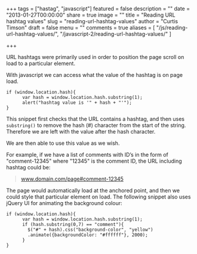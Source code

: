+++
tags = ["hastag", "javascript"]
featured = false
description = ""
date = "2013-01-27T00:00:00"
share = true
image = ""
title = "Reading URL hashtag values"
slug = "reading-url-hashtag-values"
author = "Curtis Timson"
draft = false
menu = ""
comments = true
aliases = [
    "/js/reading-url-hashtag-values/",
    "/javascript-2/reading-url-hashtag-values/"
]

+++

URL hashtags were primarily used in order to position the page scroll on load to a particular element.

With javascript we can access what the value of the hashtag is on page load.

    if (window.location.hash){
          var hash = window.location.hash.substring(1);
          alert("hashtag value is '" + hash + "'");
    }

This snippet first checks that the URL contains a hashtag, and then uses `substring()` to remove the hash (#) character from the start of the string. Therefore we are left with the value after the hash character.

We are then able to use this value as we wish.

For example, if we have a list of comments with ID’s in the form of "comment-12345" where "12345" is the comment ID, the URL including hashtag could be:

> www.domain.com/page#comment-12345

The page would automatically load at the anchored point, and then we could style that particular element on load. The following snippet also uses jQuery UI for animating the background colour:

    if (window.location.hash){
          var hash = window.location.hash.substring(1);
          if (hash.substring(0,7) == "comment"){
            $("#" + hash).css("background-color", "yellow")
            .animate({backgroundColor: "#ffffff"}, 2000);
          }    
    }
